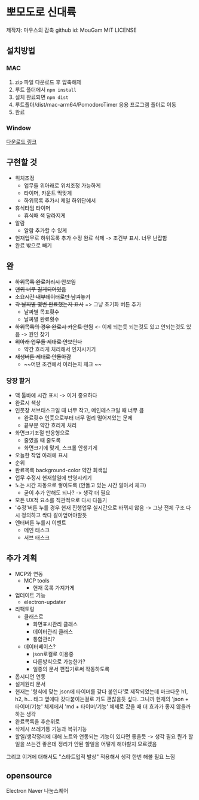 # 뽀모도로 신대륙

제작자: 마우스의 감촉
    github id: MouGam
MIT LICENSE

## 설치방법
### MAC

1. zip 파일 다운로드 후 압축해제
2. 루트 폴더에서 
`npm install`
3. 설치 완료되면 
`npm dist`
4. 루트폴더/dist/mac-arm64/PomodoroTimer 응용 프로그램 폴더로 이동
5. 완료

### Window
[다운로드 링크](https://drive.google.com/file/d/19Oax8ZK9qeI7aFTC6qYVIRHowujij_mU/view?usp=sharing)


## 구현할 것
- 위치조정
    - 업무들 위아래로 위치조정 가능하게
    - 타이머, 카운트 딱맞게
    - 하위목록 추가시 제일 하위단에서
- 휴식타임 타이머
    - 휴식때 색 달라지게
- 알람
    - 알람 추가할 수 있게
- 현재업무로 하위목록 추가 수정 완료 삭제 -> 조건부 표시. 너무 난잡함
- 완료 밖으로 빼기

## 완
- ~~하위목록 완료처리시 안보임~~
- ~~맨위 너무 길게되어있음~~
- ~~소요시간 내부데이터로만 남겨놓기~~
- ~~각 날짜별 몇번 완료했는지 표시~~ => 그냥 초기화 버튼 추가
    - 날짜별 목표횟수
    - 날짜별 완료횟수
- ~~하위목록의 경우 완료시 카운트 안됨~~ <- 이제 되는듯
    되는것도 있고 안되는것도 있음
    -> 원인 찾기
- ~~위아래 업무들 제대로 안보인다~~
    - 약간 흐리게 처리해서 인지시키기
- ~~재생버튼 제대로 안돌아감~~
    - ~~어떤 조건에서 이러는지 체크 ~~

    
### 당장 할거
- 맥 툴바에 시간 표시 -> 이거 중요하다
- 완료시 색상
- 인풋창 서브태스크일 때 너무 작고, 메인테스크일 때 너무 큼
    - 완료횟수 인풋으로부터 너무 멀리 떨어져있는 문제
    - 끝부분 약간 흐리게 처리
- 화면크기조절 반응형으로
    - 줄였을 때 줄도록
    - 화면크기에 맞게, 스크롤 안생기게
- 오늘한 작업 아래에 표시
- 순위
- 완료목록 background-color 약간 회색임
- 업무 수정시 현재할일에 반영시키기
- 노는 시간 자동으로 쌓이도록 (안돌고 있는 시간 알아서 체크)
    - 굳이 추가 안해도 되나? -> 생각 더 필요
- 모든 UX적 요소를 직관적으로 다시 다듬기
- '수정'버튼 누를 경우 현재 진행업무 실시간으로 바뀌지 않음
    -> 그냥 전체 구조 다시 정의하고 싹다 갈아엎어야할듯
- 엔터버튼 누를시 이벤트
    - 메인 태스크
    - 서브 태스크
    
## 추가 계획
- MCP와 연동
    - MCP tools
        - 현재 목록 가져가게
- 업데이트 기능
    - electron-updater
- 리팩토링
    - 클래스로
        - 화면표시관리 클래스
        - 데이터관리 클래스
        - 통합관리?
    - 데이터베이스?
        - json로컬로 이용중
        - 다른방식으로 가능한가?
        - 일종의 문서 편집기로써 작동하도록
- 옵시디언 연동
- 설계원리 문서
- 현재는 '형식에 맞는 json에 타이머를 갖다 붙인다'로 제작되었는데
마크다운 h1, h2, h... 태그 옆에다 갖다붙이는걸로 가도 괜찮을듯 싶다.
그니까 현재의 'json + 타이머/기능' 체제에서 'md + 타이머/기능' 체제로 갔을 때 더 효과가 좋지 않을까 하는 생각
- 완료목록을 후순위로
- 삭제시 쓰레기통 기능과 복귀기능
- 할일/생각정리에 대해 노트와 연동되는 기능이 있다면 좋을듯 -> 생각 필요
    뭔가 할일을 쓰는건 좋은데 정리가 안된 할일을 어떻게 해야할지 모르겠음

그리고 이거에 대해서도 "스타트업적 발상" 적용해서 생각 한번 해볼 필요 느낌


## opensource
Electron
Naver 나눔스퀘어
